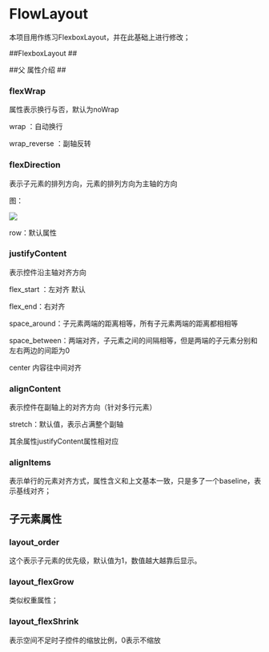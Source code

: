 # FlowLayout

本项目用作练习FlexboxLayout，并在此基础上进行修改；

##FlexboxLayout ##

##父 属性介绍 ##


### flexWrap     ###
属性表示换行与否，默认为noWrap

wrap ：自动换行

wrap_reverse ：副轴反转


### flexDirection       ###
表示子元素的排列方向，元素的排列方向为主轴的方向

图：

![](https://i.imgur.com/c1DOqZx.png)

row：默认属性

### justifyContent  ###

表示控件沿主轴对齐方向

flex_start ：左对齐 默认

flex_end：右对齐

space_around：子元素两端的距离相等，所有子元素两端的距离都相相等

space_between：两端对齐，子元素之间的间隔相等，但是两端的子元素分别和左右两边的间距为0

center 内容往中间对齐

### alignContent  ###

表示控件在副轴上的对齐方向（针对多行元素）

stretch：默认值，表示占满整个副轴

其余属性justifyContent属性相对应

### alignItems  ###

表示单行的元素对齐方式，属性含义和上文基本一致，只是多了一个baseline，表示基线对齐；

## 子元素属性 ##

###  layout_order ###

这个表示子元素的优先级，默认值为1，数值越大越靠后显示。

### layout_flexGrow ###

类似权重属性；

### layout_flexShrink ###

表示空间不足时子控件的缩放比例，0表示不缩放



